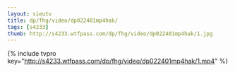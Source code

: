 ```yaml
--- 
layout: sieutv
title: dp/fhg/video/dp022401mp4hak/
tags: [s4233]
thumb: http://s4233.wtfpass.com/dp/fhg/video/dp022401mp4hak/1.jpg
---
```

{% include tvpro key="http://s4233.wtfpass.com/dp/fhg/video/dp022401mp4hak/1.mp4" %} 
